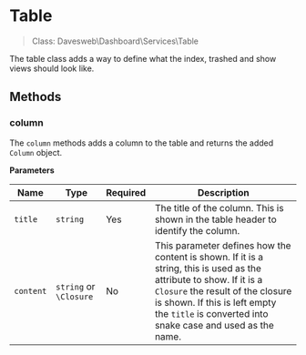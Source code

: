 # Table

> Class: Davesweb\Dashboard\Services\Table

The table class adds a way to define what the index, trashed and show views should look like.

## Methods

### column

The `column` methods adds a column to the table and returns the added `Column` object.

**Parameters**

|Name|Type|Required|Description|
|---|---|---|---|
|`title`|`string`|Yes|The title of the column. This is shown in the table header to identify the column.|
|`content`|`string` or `\Closure`|No|This parameter defines how the content is shown. If it is a string, this is used as the attribute to show. If it is a `Closure` the result of the closure is shown. If this is left empty the `title` is converted into snake case and used as the name.|